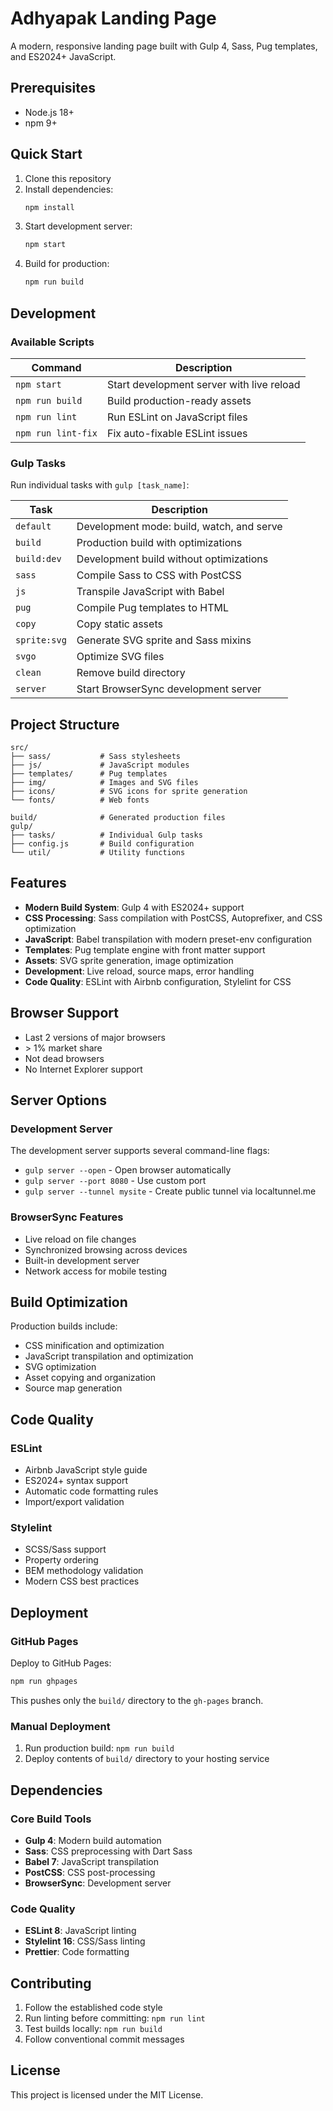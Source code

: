 # Adhyapak Landing Page

A modern, responsive landing page built with Gulp 4, Sass, Pug templates, and ES2024+ JavaScript.

## Prerequisites

- Node.js 18+ 
- npm 9+

## Quick Start

1. Clone this repository
2. Install dependencies:
   ```bash
   npm install
   ```
3. Start development server:
   ```bash
   npm start
   ```
4. Build for production:
   ```bash
   npm run build
   ```

## Development

### Available Scripts

| Command | Description |
|---------|-------------|
| `npm start` | Start development server with live reload |
| `npm run build` | Build production-ready assets |
| `npm run lint` | Run ESLint on JavaScript files |
| `npm run lint-fix` | Fix auto-fixable ESLint issues |

### Gulp Tasks

Run individual tasks with `gulp [task_name]`:

| Task | Description |
|------|-------------|
| `default` | Development mode: build, watch, and serve |
| `build` | Production build with optimizations |
| `build:dev` | Development build without optimizations |
| `sass` | Compile Sass to CSS with PostCSS |
| `js` | Transpile JavaScript with Babel |
| `pug` | Compile Pug templates to HTML |
| `copy` | Copy static assets |
| `sprite:svg` | Generate SVG sprite and Sass mixins |
| `svgo` | Optimize SVG files |
| `clean` | Remove build directory |
| `server` | Start BrowserSync development server |

## Project Structure

```
src/
├── sass/           # Sass stylesheets
├── js/             # JavaScript modules
├── templates/      # Pug templates
├── img/            # Images and SVG files
├── icons/          # SVG icons for sprite generation
└── fonts/          # Web fonts

build/              # Generated production files
gulp/
├── tasks/          # Individual Gulp tasks
├── config.js       # Build configuration
└── util/           # Utility functions
```

## Features

- **Modern Build System**: Gulp 4 with ES2024+ support
- **CSS Processing**: Sass compilation with PostCSS, Autoprefixer, and CSS optimization
- **JavaScript**: Babel transpilation with modern preset-env configuration
- **Templates**: Pug template engine with front matter support
- **Assets**: SVG sprite generation, image optimization
- **Development**: Live reload, source maps, error handling
- **Code Quality**: ESLint with Airbnb configuration, Stylelint for CSS

## Browser Support

- Last 2 versions of major browsers
- \> 1% market share
- Not dead browsers
- No Internet Explorer support

## Server Options

### Development Server

The development server supports several command-line flags:

- `gulp server --open` - Open browser automatically
- `gulp server --port 8080` - Use custom port
- `gulp server --tunnel mysite` - Create public tunnel via localtunnel.me

### BrowserSync Features

- Live reload on file changes
- Synchronized browsing across devices
- Built-in development server
- Network access for mobile testing

## Build Optimization

Production builds include:

- CSS minification and optimization
- JavaScript transpilation and optimization  
- SVG optimization
- Asset copying and organization
- Source map generation

## Code Quality

### ESLint

- Airbnb JavaScript style guide
- ES2024+ syntax support
- Automatic code formatting rules
- Import/export validation

### Stylelint

- SCSS/Sass support
- Property ordering
- BEM methodology validation
- Modern CSS best practices

## Deployment

### GitHub Pages

Deploy to GitHub Pages:

```bash
npm run ghpages
```

This pushes only the `build/` directory to the `gh-pages` branch.

### Manual Deployment

1. Run production build: `npm run build`
2. Deploy contents of `build/` directory to your hosting service

## Dependencies

### Core Build Tools

- **Gulp 4**: Modern build automation
- **Sass**: CSS preprocessing with Dart Sass
- **Babel 7**: JavaScript transpilation
- **PostCSS**: CSS post-processing
- **BrowserSync**: Development server

### Code Quality

- **ESLint 8**: JavaScript linting
- **Stylelint 16**: CSS/Sass linting
- **Prettier**: Code formatting

## Contributing

1. Follow the established code style
2. Run linting before committing: `npm run lint`
3. Test builds locally: `npm run build`
4. Follow conventional commit messages

## License

This project is licensed under the MIT License.